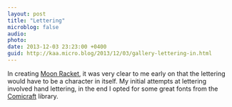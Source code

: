 ```yaml
---
layout: post
title: "Lettering"
microblog: false
audio: 
photo: 
date: 2013-12-03 23:23:00 +0400
guid: http://kaa.micro.blog/2013/12/03/gallery-lettering-in.html
---
```

In creating <a href="http://moonracket.com">Moon Racket</a>, it was very clear to me early on that the lettering would have to be a character in itself. My initial attempts at lettering involved hand lettering, in the end I opted for some great fonts from the <a href="http://comicraft.com">Comicraft</a> library.

